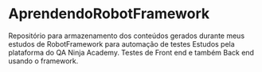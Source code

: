 # AprendendoRobotFramework
Repositório para armazenamento dos conteúdos gerados durante meus estudos de RobotFramework para automação de testes
Estudos pela plataforma do QA Ninja Academy. Testes de Front end e também Back end usando o framework.
